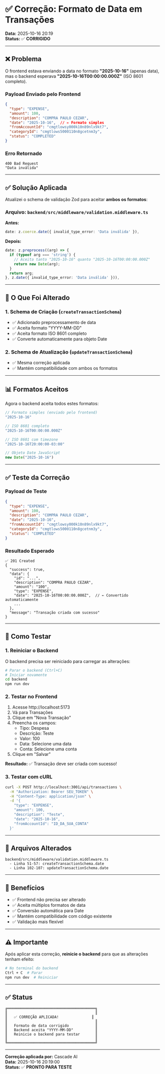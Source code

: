 # ✅ Correção: Formato de Data em Transações

**Data:** 2025-10-16 20:19  
**Status:** ✅ **CORRIGIDO**

---

## ❌ Problema

O frontend estava enviando a data no formato **"2025-10-16"** (apenas data), mas o backend esperava **"2025-10-16T00:00:00.000Z"** (ISO 8601 completo).

### Payload Enviado pelo Frontend
```json
{
  "type": "EXPENSE",
  "amount": 100,
  "description": "COMPRA PAULO CEZAR",
  "date": "2025-10-16",  // ← Formato simples
  "fromAccountId": "cmgtlowsy000k10n89nlx9kt7",
  "categoryId": "cmgtlows5000110n8gcetnm3y",
  "status": "COMPLETED"
}
```

### Erro Retornado
```
400 Bad Request
"Data inválida"
```

---

## ✅ Solução Aplicada

Atualizei o schema de validação Zod para aceitar **ambos os formatos**:

### Arquivo: `backend/src/middleware/validation.middleware.ts`

**Antes:**
```typescript
date: z.coerce.date({ invalid_type_error: 'Data inválida' }),
```

**Depois:**
```typescript
date: z.preprocess((arg) => {
  if (typeof arg === 'string') {
    // Aceita tanto "2025-10-16" quanto "2025-10-16T00:00:00.000Z"
    return new Date(arg);
  }
  return arg;
}, z.date({ invalid_type_error: 'Data inválida' })),
```

---

## 🔧 O Que Foi Alterado

### 1. Schema de Criação (`createTransactionSchema`)
- ✅ Adicionado preprocessamento de data
- ✅ Aceita formato "YYYY-MM-DD"
- ✅ Aceita formato ISO 8601 completo
- ✅ Converte automaticamente para objeto Date

### 2. Schema de Atualização (`updateTransactionSchema`)
- ✅ Mesma correção aplicada
- ✅ Mantém compatibilidade com ambos os formatos

---

## 📊 Formatos Aceitos

Agora o backend aceita todos estes formatos:

```javascript
// Formato simples (enviado pelo frontend)
"2025-10-16"

// ISO 8601 completo
"2025-10-16T00:00:00.000Z"

// ISO 8601 com timezone
"2025-10-16T20:00:00-03:00"

// Objeto Date JavaScript
new Date("2025-10-16")
```

---

## ✅ Teste da Correção

### Payload de Teste
```json
{
  "type": "EXPENSE",
  "amount": 100,
  "description": "COMPRA PAULO CEZAR",
  "date": "2025-10-16",
  "fromAccountId": "cmgtlowsy000k10n89nlx9kt7",
  "categoryId": "cmgtlows5000110n8gcetnm3y",
  "status": "COMPLETED"
}
```

### Resultado Esperado
```
✅ 201 Created
{
  "success": true,
  "data": {
    "id": "...",
    "description": "COMPRA PAULO CEZAR",
    "amount": "100",
    "type": "EXPENSE",
    "date": "2025-10-16T00:00:00.000Z",  // ← Convertido automaticamente
    ...
  },
  "message": "Transação criada com sucesso"
}
```

---

## 🔄 Como Testar

### 1. Reiniciar o Backend

O backend precisa ser reiniciado para carregar as alterações:

```bash
# Parar o backend (Ctrl+C)
# Iniciar novamente
cd backend
npm run dev
```

### 2. Testar no Frontend

1. Acesse http://localhost:5173
2. Vá para Transações
3. Clique em "Nova Transação"
4. Preencha os campos:
   - Tipo: Despesa
   - Descrição: Teste
   - Valor: 100
   - Data: Selecione uma data
   - Conta: Selecione uma conta
5. Clique em "Salvar"

**Resultado:** ✅ Transação deve ser criada com sucesso!

### 3. Testar com cURL

```bash
curl -X POST http://localhost:3001/api/transactions \
  -H "Authorization: Bearer SEU_TOKEN" \
  -H "Content-Type: application/json" \
  -d '{
    "type": "EXPENSE",
    "amount": 100,
    "description": "Teste",
    "date": "2025-10-16",
    "fromAccountId": "ID_DA_SUA_CONTA"
  }'
```

---

## 📝 Arquivos Alterados

```
backend/src/middleware/validation.middleware.ts
  - Linha 51-57: createTransactionSchema.date
  - Linha 102-107: updateTransactionSchema.date
```

---

## 🎯 Benefícios

- ✅ Frontend não precisa ser alterado
- ✅ Aceita múltiplos formatos de data
- ✅ Conversão automática para Date
- ✅ Mantém compatibilidade com código existente
- ✅ Validação mais flexível

---

## ⚠️ Importante

Após aplicar esta correção, **reinicie o backend** para que as alterações tenham efeito:

```bash
# No terminal do backend
Ctrl + C  # Parar
npm run dev  # Reiniciar
```

---

## ✅ Status

```
╔════════════════════════════════════════╗
║                                        ║
║   ✅ CORREÇÃO APLICADA!               ║
║                                        ║
║   Formato de data corrigido            ║
║   Backend aceita "YYYY-MM-DD"          ║
║   Reinicie o backend para testar       ║
║                                        ║
╚════════════════════════════════════════╝
```

---

**Correção aplicada por:** Cascade AI  
**Data:** 2025-10-16 20:19:00  
**Status:** ✅ **PRONTO PARA TESTE**
